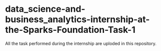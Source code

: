 # data_science-and-business_analytics-internship-at-the-Sparks-Foundation-Task-1
All the task performed during the internship are uploded in this repository.
